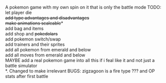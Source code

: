 A pokemon game with my own spin on it that is only the battle mode
TODO:\
let player die \
~~add type advantages and disadvantages~~\
~~make animations scaleable~~*\
add bag and items\
add shop and ~~pokedolars~~\
add pokemon switch/swap\
add trainers and their sprites\
add all pokemon from emerald and below\
add all moves from emerald and below\
MAYBE add a real pokemon game into all this if i feal like it and not just a battle simulator\
*. Changed to make irrelevant
BUGS: zigzagoon is a fire type ??? and OP stats after first battle
